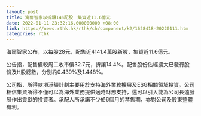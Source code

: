 ```yaml
---
layout: post
title: 海爾智家以折讓14%配股　集資近11.6億元
date: 2022-01-11 23:32:16.000000000 +08:00
link: https://news.rthk.hk/rthk/ch/component/k2/1628418-20220111.htm
categories: rthk
---
```


海爾智家公布，以每股28元，配售近4141.4萬股新股，集資近11.6億元。

公告指，配售價較周二收市價32.7元，折讓14.4%。配售股份佔經擴大已發行股份及H股總數，分別約0.439%及1.448%。

公司指，所得款項淨額計劃主要用於支持海外業務擴展及ESG相關領域投資。公司相信集資所得不僅可以為海外業務提供適時財務支持，還可以引入能為公司長遠發展作出貢獻的投資者。承配人所承諾不少於6個月的禁售期，亦對公司及股東整體有利。
